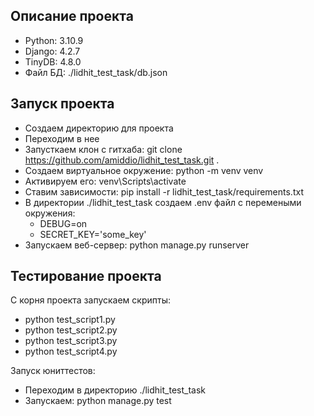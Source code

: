 ## Описание проекта

* Python: 3.10.9
* Django: 4.2.7
* TinyDB: 4.8.0
* Файл БД: ./lidhit_test_task/db.json

## Запуск проекта

* Создаем директорию для проекта
* Переходим в нее
* Запусткаем клон с гитхаба: git clone https://github.com/amiddio/lidhit_test_task.git .
* Создаем виртуальное окружение: python -m venv venv
* Активируем его: venv\Scripts\activate
* Ставим зависимости: pip install -r lidhit_test_task/requirements.txt
* В директории ./lidhit_test_task создаем .env файл с перемеными окружения:
  * DEBUG=on
  * SECRET_KEY='some_key'
* Запускаем веб-сервер: python manage.py runserver

## Тестирование проекта

С корня проекта запускаем скрипты:
* python test_script1.py
* python test_script2.py
* python test_script3.py
* python test_script4.py

Запуск юниттестов:
* Переходим в директорию ./lidhit_test_task
* Запускаем: python manage.py test
